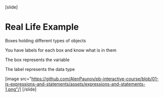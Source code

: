 [slide]
# Real Life Example
Boxes holding different types of objects

You have labels for each box and know what is in them

The box represents the variable

The label represents the data type

[image src="https://github.com/AlenPaunov/pb-interactive-course/blob/01-js-expressions-and-statements/assets/expressions-and-statements-1.png"/]
[/slide]